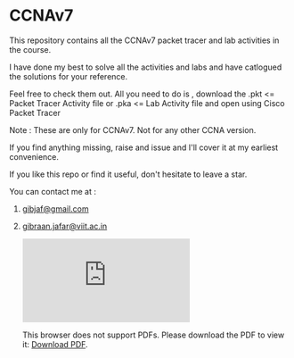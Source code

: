 # CCNAv7

This repository contains all the CCNAv7
packet tracer and lab activities in the course.

I have done my best to solve all the activities and labs
and have catlogued the solutions for your reference.

Feel free to check them out.
All you need to do is , download the
.pkt  <= Packet Tracer Activity file
	or
.pka  <= Lab Activity file
and open using Cisco Packet Tracer

Note : These are only for CCNAv7. Not for any other CCNA version.

If you find anything missing, raise and issue and I'll cover it
at my earliest convenience.

If you like this repo or find it useful, don't hesitate to leave a star.

You can contact me at :
1) gibjaf@gmail.com 
2) gibraan.jafar@viit.ac.in

    <embed src="http://yoursite.com/the.pdf">
        <p>This browser does not support PDFs. Please download the PDF to view it: <a href="https://raw.githubusercontent.com/GibJaf/CCNAv7/a41f08c72ab759c4a92f74140fa2bf312099502f/CCNAv7_Module1_Letter.pdf">Download PDF</a>.</p>
    </embed>

